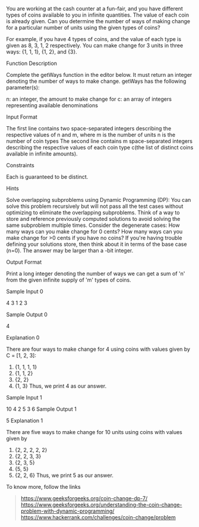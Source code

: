 You are working at the cash counter at a fun-fair, and you have different types of coins available to you in infinite quantities. 
The value of each coin is already given.
Can you determine the number of ways of making change for a particular number of units using the given types of coins?

For example, if you have 4 types of coins, and the value of each type is given as 8, 3, 1, 2 respectively. 
You can make change for 3 units in three ways:
{1, 1, 1}, {1, 2}, and {3}.
 
Function Description

Complete the getWays function in the editor below. It must return an integer denoting the number of ways to make change.
getWays has the following parameter(s): 

n: an integer, the amount to make change for
c: an array of integers representing available denominations

Input Format

The first line contains two space-separated integers describing the respective values of n and m, where 
m is the number of units 
n is the number of coin types 
The second line contains m space-separated integers describing the respective values of each coin type
c(the list of distinct coins available in infinite amounts).

Constraints
 
Each  is guaranteed to be distinct.

Hints

Solve overlapping subproblems using Dynamic Programming (DP): 
You can solve this problem recursively but will not pass all the test cases without optimizing to eliminate the overlapping subproblems. 
Think of a way to store and reference previously computed solutions to avoid solving the same subproblem multiple times. 
Consider the degenerate cases: 
How many ways can you make change for 0 cents? 
How many ways can you make change for >0 cents if you have no coins? 
If you're having trouble defining your solutions store, then think about it in terms of the base case (n=0). 
The answer may be larger than a -bit integer.

Output Format

Print a long integer denoting the number of ways we can get a sum of 'n' from the given infinite supply of 'm' types of coins.

Sample Input 0

4 3
1 2 3

Sample Output 0

4

Explanation 0

There are four ways to make change for 4 using coins with values given by
C = [1, 2, 3]:
1. {1, 1, 1, 1}
2. {1, 1, 2}
3. {2, 2}
4. {1, 3}
Thus, we print 4 as our answer.

Sample Input 1

10 4
2 5 3 6
Sample Output 1

5
Explanation 1

There are five ways to make change for 10 units using coins with values given by
1. {2, 2, 2, 2, 2}
2. {2, 2, 3, 3}
3. {2, 3, 5}
4. {5, 5}
5. {2, 2, 6}
Thus, we print 5 as our answer.

To know  more, follow the links
>https://www.geeksforgeeks.org/coin-change-dp-7/
>https://www.geeksforgeeks.org/understanding-the-coin-change-problem-with-dynamic-programming/
>https://www.hackerrank.com/challenges/coin-change/problem
